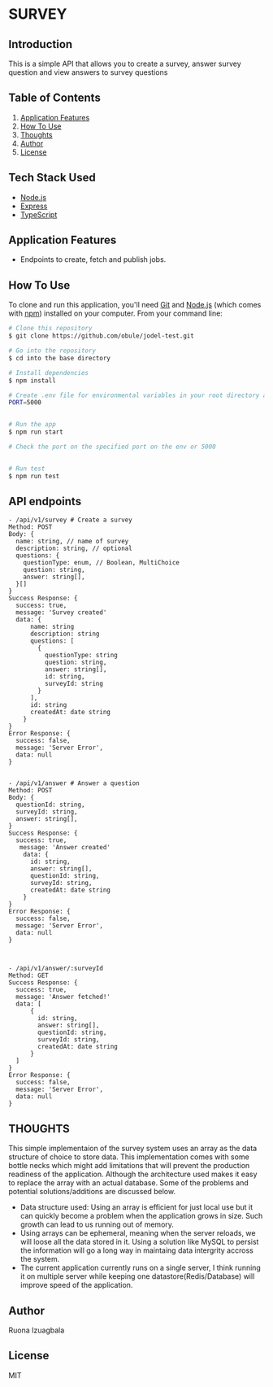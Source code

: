 # SURVEY

## Introduction

This is a simple API that allows you to create a survey, answer survey question and view answers to survey questions

## Table of Contents

1. <a href="#application-features">Application Features</a>
2. <a href="#how-to-use">How To Use</a>
3. <a href="#thoughts">Thoughts</a>
4. <a href="#author">Author</a>
5. <a href="#license">License</a>

## Tech Stack Used

- [Node.js](https://nodejs.org/)
- [Express](https://expressjs.com/)
- [TypeScript](https://www.typescriptlang.org/)

## Application Features

- Endpoints to create, fetch and publish jobs.

## How To Use

To clone and run this application, you'll need [Git](https://git-scm.com) and [Node.js](https://nodejs.org/en/download/) (which comes with [npm](http://npmjs.com)) installed on your computer. From your command line:

```bash
# Clone this repository
$ git clone https://github.com/obule/jodel-test.git

# Go into the repository
$ cd into the base directory

# Install dependencies
$ npm install

# Create .env file for environmental variables in your root directory and add variable for PORT
PORT=5000


# Run the app
$ npm run start

# Check the port on the specified port on the env or 5000


# Run test
$ npm run test
```

## API endpoints

```
- /api/v1/survey # Create a survey
Method: POST
Body: {
  name: string, // name of survey
  description: string, // optional
  questions: {
    questionType: enum, // Boolean, MultiChoice
    question: string,
    answer: string[],
  }[]
}
Success Response: {
  success: true,
  message: 'Survey created'
  data: {
      name: string
      description: string
      questions: [
        {
          questionType: string
          question: string,
          answer: string[],
          id: string,
          surveyId: string
        }
      ],
      id: string
      createdAt: date string
    }
}
Error Response: {
  success: false,
  message: 'Server Error',
  data: null
}


- /api/v1/answer # Answer a question
Method: POST
Body: {
  questionId: string,
  surveyId: string,
  answer: string[],
}
Success Response: {
  success: true,
   message: 'Answer created'
    data: {
      id: string,
      answer: string[],
      questionId: string,
      surveyId: string,
      createdAt: date string
    }
}
Error Response: {
  success: false,
  message: 'Server Error',
  data: null
}



- /api/v1/answer/:surveyId
Method: GET
Success Response: {
  success: true,
  message: 'Answer fetched!'
  data: [
      {
        id: string,
        answer: string[],
        questionId: string,
        surveyId: string,
        createdAt: date string
      }
  ]
}
Error Response: {
  success: false,
  message: 'Server Error',
  data: null
}
```

## THOUGHTS

This simple implementaion of the survey system uses an array as the data structure of choice to store data. This implementation comes with some bottle necks which might add limitations that will prevent the production readiness of the application. Although the architecture used makes it easy to replace the array with an actual database. Some of the problems and potential solutions/additions are discussed below.

- Data structure used: Using an array is efficient for just local use but it can quickly become a problem when the application grows in size. Such growth can lead to us running out of memory.
- Using arrays can be ephemeral, meaning when the server reloads, we will loose all the data stored in it. Using a solution like MySQL to persist the information will go a long way in maintaing data intergrity accross the system.
- The current application currently runs on a single server, I think running it on multiple server while keeping one datastore(Redis/Database) will improve speed of the application.

## Author

Ruona Izuagbala

## License

MIT

